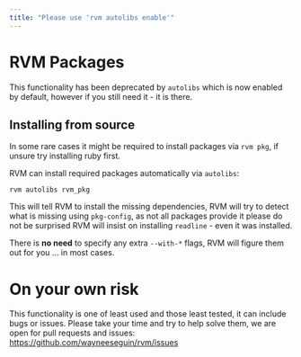 ```yaml
---
title: "Please use 'rvm autolibs enable'"
---
```


# RVM Packages

This functionality has been deprecated by `autolibs` which is now enabled by default,
however if you still need it - it is there.

## Installing from source

In some rare cases it might be required to install packages via `rvm pkg`,
if unsure try installing ruby first.

RVM can install required packages automatically via `autolibs`:

    rvm autolibs rvm_pkg

This will tell RVM to install the missing dependencies, RVM will try to detect what is missing using `pkg-config`,
as not all packages provide it please do not be surprised RVM will insist on installing `readline` - even it was installed.

There is **no need** to specify any extra `--with-*` flags, RVM will figure them out for you ... in most cases.

# On your own risk

This functionality is one of least used and those least tested, it can include bugs or issues.
Please take your time and try to help solve them, we are open for pull requests and issues:
https://github.com/wayneeseguin/rvm/issues
